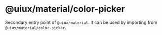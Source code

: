 # @uiux/material/color-picker

Secondary entry point of `@uiux/material`. It can be used by importing from `@uiux/material/color-picker`.
